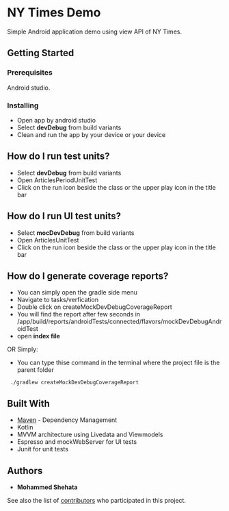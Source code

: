 # NY Times Demo

Simple Android application demo using view API of NY Times.

## Getting Started


### Prerequisites

Android studio.

### Installing

- Open app by android studio
- Select **devDebug** from build variants
- Clean and run the app by your device or your device

## How do I run test units?
- Select **devDebug** from build variants
- Open ArticlesPeriodUnitTest
- Click on the run icon beside the class or the upper play icon in the title bar

## How do I run UI test units?
- Select **mocDevDebug** from build variants
- Open ArticlesUnitTest
- Click on the run icon beside the class or the upper play icon in the title bar

## How do I generate coverage reports?
- You can simply open the gradle side menu
- Navigate to tasks/verfication 
- Double click on createMockDevDebugCoverageReport
- You will find the report after few seconds in /app/build/reports/androidTests/connected/flavors/mockDevDebugAndroidTest
- open **index file**

OR Simply:
- You can type thise command in the terminal where the project file is the parent folder
```
 ./gradlew createMockDevDebugCoverageReport
```
## Built With

* [Maven](https://maven.apache.org/) - Dependency Management
* Kotlin
* MVVM architecture using Livedata and Viewmodels
* Espresso and mockWebServer for UI tests
* Junit for unit tests

## Authors

* **Mohammed Shehata**

See also the list of [contributors](https://github.com/MohammedShehata/NYTimesDemo/contributors) who participated in this project.
